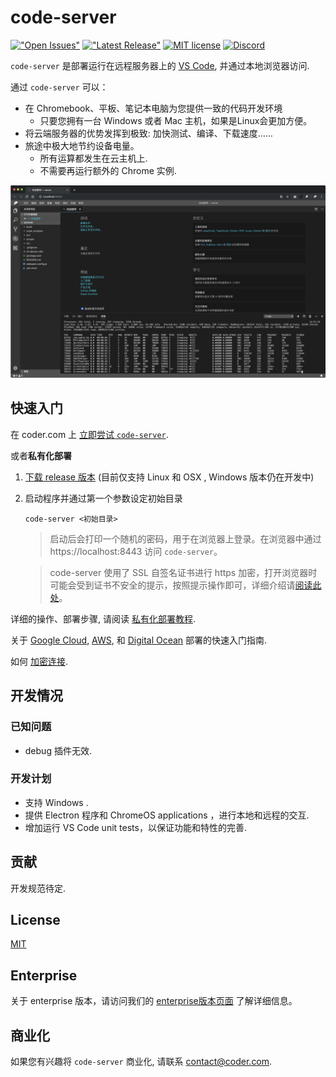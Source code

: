 # code-server

[!["Open Issues"](https://img.shields.io/github/issues-raw/codercom/code-server.svg)](https://github.com/codercom/code-server/issues)
[!["Latest Release"](https://img.shields.io/github/release/codercom/code-server.svg)](https://github.com/codercom/code-server/releases/latest)
[![MIT license](https://img.shields.io/badge/license-MIT-green.svg)](#)
[![Discord](https://discordapp.com/api/guilds/463752820026376202/widget.png)](https://discord.gg/zxSwN8Z)

`code-server` 是部署运行在远程服务器上的 [VS Code](https://github.com/Microsoft/vscode), 并通过本地浏览器访问.

通过 `code-server` 可以：
- 在 Chromebook、平板、笔记本电脑为您提供一致的代码开发环境
    - 只要您拥有一台 Windows 或者 Mac 主机，如果是Linux会更加方便。
- 将云端服务器的优势发挥到极致: 加快测试、编译、下载速度……
- 旅途中极大地节约设备电量。
    - 所有运算都发生在云主机上.
    - 不需要再运行额外的 Chrome 实例.


![Screenshot](/doc/assets/ide.png)

## 快速入门

在 coder.com 上 [立即尝试 `code-server`](https://coder.com/signup).

或者**私有化部署**

1.  [下载 release 版本](https://github.com/codercom/code-server/releases) (目前仅支持 Linux 和 OSX , Windows 版本仍在开发中)
2.  启动程序并通过第一个参数设定初始目录

    ```
    code-server <初始目录>
    ```
	> 启动后会打印一个随机的密码，用于在浏览器上登录。在浏览器中通过 https://localhost:8443 访问 `code-server`。

	> code-server 使用了 SSL 自签名证书进行 https 加密，打开浏览器时可能会受到证书不安全的提示，按照提示操作即可，详细介绍请[阅读此处](doc/self-hosted/index.md)。

详细的操作、部署步骤, 请阅读 [私有化部署教程](doc/self-hosted/index.md).

关于 [Google Cloud](doc/admin/install/google_cloud.md), [AWS](doc/admin/install/aws.md), 和 [Digital Ocean](doc/admin/install/digitalocean.md) 部署的快速入门指南.

如何 [加密连接](/doc/security/ssl.md).

## 开发情况

### 已知问题

- debug 插件无效.

### 开发计划

- 支持 Windows .
- 提供 Electron 程序和 ChromeOS applications ，进行本地和远程的交互.
- 增加运行 VS Code unit tests，以保证功能和特性的完善.

## 贡献

开发规范待定.

## License

[MIT](LICENSE)

## Enterprise

关于 enterprise 版本，请访问我们的 [enterprise版本页面](https://coder.com/enterprise) 了解详细信息。


## 商业化

如果您有兴趣将 `code-server` 商业化, 请联系  contact@coder.com.
